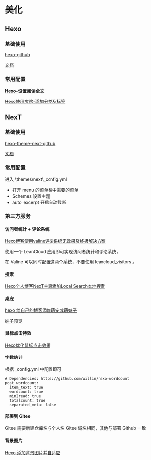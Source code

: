 # 美化

## Hexo

### 基础使用

[hexo-github](https://github.com/hexojs/hexo)

[文档](https://hexo.io/zh-cn/docs/)

### 常用配置

[**Hexo-设置阅读全文**](https://www.jianshu.com/p/78c218f9d1e7)

[Hexo使用攻略-添加分类及标签](https://linlif.github.io/2017/05/27/Hexo%E4%BD%BF%E7%94%A8%E6%94%BB%E7%95%A5-%E6%B7%BB%E5%8A%A0%E5%88%86%E7%B1%BB%E5%8F%8A%E6%A0%87%E7%AD%BE/)

## NexT

### 基础使用

[hexo-theme-next-github](https://github.com/theme-next/hexo-theme-next)

[文档](http://theme-next.iissnan.com/getting-started.html)

### 常用配置

进入 \themes\next\\\_config.yml

* 打开 menu 的菜单栏中需要的菜单
* Schemes 设置主题
* auto\_excerpt 开启自动截断

### 第三方服务

#### 访问者统计 + 评论系统

[Hexo博客使用valine评论系统无效果及终极解决方案](https://www.jianshu.com/p/f4658df66a15)

使用一个 LeanCloud 应用即可实现访问者统计和评论系统，

在 Valine 可以同时配置这两个系统，不要使用 leancloud\_visitors 。

#### 搜索

[Hexo个人博客NexT主题添加Local Search本地搜索](https://blog.csdn.net/mqdxiaoxiao/article/details/93257866)

#### 桌宠

[hexo 给自己的博客添加萌宠或萌妹子](https://www.jianshu.com/p/c59a15d90759)

[妹子预览](https://huaji8.top/post/live2d-plugin-2.0/)

#### 鼠标点击特效

[Hexo优化鼠标点击效果](http://blog.duanzy.xyz/2019/01/18/HexoBetter/#more)

#### 字数统计

根据 \_config.yml 中配置即可

```
# Dependencies: https://github.com/willin/hexo-wordcount
post_wordcount:
  item_text: true
  wordcount: true
  min2read: true
  totalcount: true
  separated_meta: false
```

#### 部署到 Gitee

Gitee 需要新建仓库名与个人名 Gitee 域名相同，其他与部署 Github 一致

#### 背景图片

[Hexo 添加背景图片并自适应](https://vonsdite.github.io/posts/c08e78b.html)
